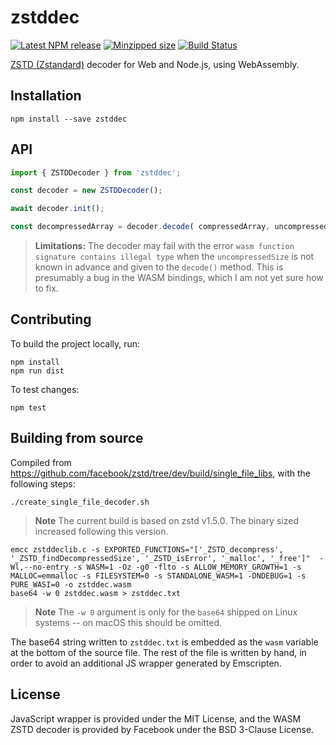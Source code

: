 # zstddec

[![Latest NPM release](https://img.shields.io/npm/v/zstddec.svg)](https://www.npmjs.com/package/zstddec)
[![Minzipped size](https://badgen.net/bundlephobia/minzip/zstddec)](https://bundlephobia.com/result?p=zstddec)
[![Build Status](https://github.com/donmccurdy/zstddec/workflows/build/badge.svg?branch=main&event=push)](https://github.com/donmccurdy/zstddec/actions?query=workflow%3Abuild)

[ZSTD (Zstandard)](https://github.com/facebook/zstd) decoder for Web and Node.js, using WebAssembly.

## Installation

```shell
npm install --save zstddec
```

## API

```javascript
import { ZSTDDecoder } from 'zstddec';

const decoder = new ZSTDDecoder();

await decoder.init();

const decompressedArray = decoder.decode( compressedArray, uncompressedSize );
```

> **Limitations:** The decoder may fail with the error `wasm function signature contains illegal type` when the `uncompressedSize` is not known in advance and given to the `decode()` method. This is presumably a bug in the WASM bindings, which I am not yet sure how to fix.

## Contributing

To build the project locally, run:

```
npm install
npm run dist
```

To test changes:

```
npm test
```

## Building from source

Compiled from https://github.com/facebook/zstd/tree/dev/build/single_file_libs, with the
following steps:

```shell
./create_single_file_decoder.sh
```

> **Note**
The current build is based on zstd v1.5.0. The binary sized increased
following this version.

```shell
emcc zstddeclib.c -s EXPORTED_FUNCTIONS="['_ZSTD_decompress', '_ZSTD_findDecompressedSize', '_ZSTD_isError', '_malloc', '_free']"  -Wl,--no-entry -s WASM=1 -Oz -g0 -flto -s ALLOW_MEMORY_GROWTH=1 -s MALLOC=emmalloc -s FILESYSTEM=0 -s STANDALONE_WASM=1 -DNDEBUG=1 -s PURE_WASI=0 -o zstddec.wasm
base64 -w 0 zstddec.wasm > zstddec.txt
```

> **Note**
The `-w 0` argument is only for the `base64` shipped on Linux systems -- on macOS this should be omitted.

The base64 string written to `zstddec.txt` is embedded as the `wasm` variable at the bottom
of the source file. The rest of the file is written by hand, in order to avoid an additional JS
wrapper generated by Emscripten.

## License

JavaScript wrapper is provided under the MIT License, and the WASM ZSTD decoder is provided by Facebook under the BSD 3-Clause License.
